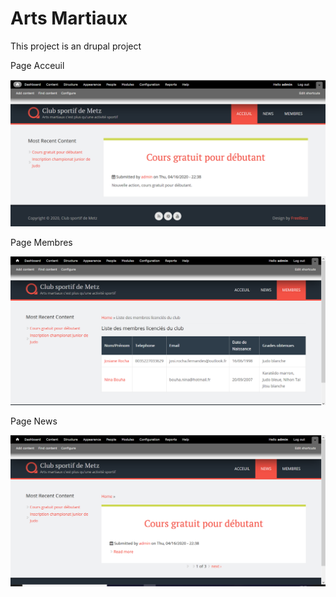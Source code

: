 <h1>Arts Martiaux</h1>

<p>This project is an drupal project</p>

<p>Page Acceuil </p>
<img src="Acceuil.png">

<p>Page Membres</p>
<img src="membres.png">

<p>Page News</p>
<img src="news.png">

